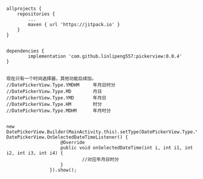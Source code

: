 <pre data-anchor-id="1lou"><code>allprojects {
    repositories {
        ...
        maven { url 'https://jitpack.io' }
    }
}


dependencies {
        implementation 'com.github.linlipeng557:pickerview:0.0.4'
}


现在只有一个时间选择器，其他功能后续加。
//DatePickerView.Type.YMDHM     年月日时分
//DatePickerView.Type.MD        月日
//DatePickerView.Type.YMD       年月日
//DatePickerView.Type.HM        时分
//DatePickerView.Type.MDHM      年月时分


new DatePickerView.Builder(MainActivity.this).setType(DatePickerView.Type.YMDHM).setOnSelectedDateTimeListener(new DatePickerView.OnSelectedDateTimeListener() {
                    @Override
                    public void onSelectedDateTime(int i, int i1, int i2, int i3, int i4) {
                            //对应年月日时分
                    }
                }).show();

</code></pre>

